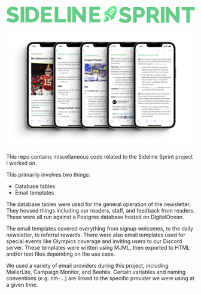 ![Sideline Sprint logo](/img/text-logo-large.png)

![Sideline Sprint newsletter](/img/newsletter.png)

This repo contains miscellaneous code related to the Sideline Sprint project I worked on.

This primarily involves two things:
- Database tables
- Email templates

The database tables were used for the general operation of the newsletter. They housed
things including our readers, staff, and feedback from readers. These were all run
against a Postgres database hosted on DigitalOcean.

The email templates covered everything from signup welcomes, to the daily newsletter,
to referral rewards. There were also email templates used for special events like
Olympics coverage and inviting users to our Discord server. These templates were
written using MJML, then exported to HTML and/or text files depending on the use
case.

We used a variety of email providers during this project, including MailerLite,
Campaign Monitor, and Beehiiv. Certain variables and naming conventions (e.g. cm-...)
are linked to the specific provider we were using at a given time.